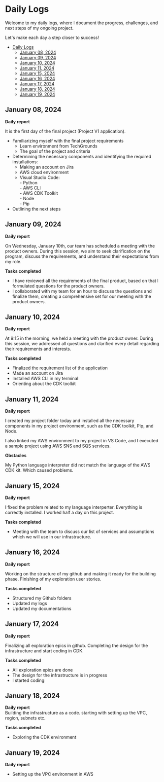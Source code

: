 # Daily Logs 

Welcome to my daily logs, where I document the progress, challenges, and next steps of my ongoing project. 

Let's make each day a step closer to success!     

- [Daily Logs](#daily-logs)
  - [January 08, 2024](#january-08-2024)
  - [January 09, 2024](#january-09-2024)
  - [January 10, 2024](#january-10-2024)
  - [January 11, 2024](#january-11-2024)
  - [January 15, 2024](#january-15-2024)
  - [January 16, 2024](#january-16-2024)
  - [January 17, 2024](#january-17-2024)
  - [January 18, 2024](#january-18-2024)
  - [January 19, 2024](#january-19-2024)


## January 08, 2024

__Daily report__  

It is the first day of the final project (Project V1 application).

- Familiarizing myself with the final project requirements  
    - Learn environment from TechGrounds   
    - The goal of the project and criteria
- Determining the necessary components and identifying the required installations: 
    - Making an account on Jira   
    - AWS cloud environment   
    - Visual Studio Code:   
            - Python  
            - AWS CLI  
            - AWS CDK Toolkit  
            - Node   
            - Pip 
- Outlining the next steps

## January 09, 2024  
  
__Daily report__

On Wednesday, January 10th, our team has scheduled a meeting with the product owners. During this session, we aim to seek clarification on the program, discuss the requirements, and understand their expectations from my role.

__Tasks completed__

- I have reviewed all the requirements of the final product, based on that I formulated questions for the product owners.
- I collaborated with my team for an hour to discuss the questions and finalize them, creating a comprehensive set for our meeting with the product owners.

## January 10, 2024 

__Daily report__

At 9:15 in the morning, we held a meeting with the product owner. During this session, we addressed all questions and clarified every detail regarding their requirements and interests.

__Tasks completed__

- Finalized the requirement list of the application 
- Made an account on Jira 
- Installed AWS CLI in my terminal 
- Orienting about the CDK toolkit 

## January 11, 2024

__Daily report__

I created my project folder today and installed all the necessary components in my project environment, such as the CDK toolkit, Pip, and Node.

I also linked my AWS environment to my project in VS Code, and I executed a sample project using AWS SNS and SQS services.

__Obstacles__ 

My Python language interpreter did not match the language of the AWS CDK kit. Which caused problems. 

## January 15, 2024 

__Daily report__

I fixed the problem related to my language interperter. Everything is correctly installed. I worked half a day on this project. 

__Tasks completed__

- Meeting with the team to discuss our list of services and assumptions which we will use in our infrastructure.

## January 16, 2024

__Daily report__ 

Working on the structure of my github and making it ready for the building phase. Finishing of my exploration user stories.

__Tasks completed__

- Structured my Github folders 
- Updated my logs 
- Updated my documentations 

## January 17, 2024

__Daily report__

Finalizing all exploration epics in github. Completing the design for the infrastructure and start coding in CDK. 

__Tasks completed__
- All exploration epics are done
- The design for the infrastructure is in progress 
- I started coding 

## January 18, 2024

__Daily report__  
Building the infrastructure as a code. starting with setting up the VPC, region, subnets etc. 

__Tasks completed__  
- Exploring the CDK environment 

## January 19, 2024

__Daily report__  
- Setting up the VPC environment in AWS 
